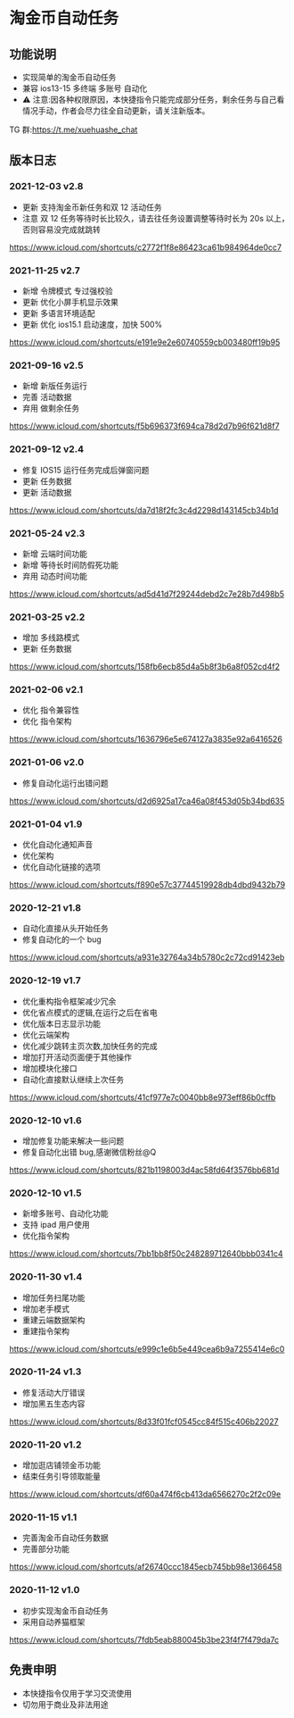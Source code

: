 # 淘金币自动任务

## 功能说明

- 实现简单的淘金币自动任务
- 兼容 ios13-15 多终端 多账号 自动化
- ⚠️ 注意:因各种权限原因，本快捷指令只能完成部分任务，剩余任务与自己看情况手动，作者会尽力往全自动更新，请关注新版本。

TG 群:https://t.me/xuehuashe_chat

## 版本日志

### 2021-12-03 v2.8

- 更新 支持淘金币新任务和双 12 活动任务
- 注意 双 12 任务等待时长比较久，请去往任务设置调整等待时长为 20s 以上，否则容易没完成就跳转

https://www.icloud.com/shortcuts/c2772f1f8e86423ca61b984964de0cc7

### 2021-11-25 v2.7

- 新增 令牌模式 专过强校验
- 更新 优化小屏手机显示效果
- 更新 多语言环境适配
- 更新 优化 ios15.1 启动速度，加快 500%

https://www.icloud.com/shortcuts/e191e9e2e60740559cb003480ff19b95

### 2021-09-16 v2.5

- 新增 新版任务运行
- 完善 活动数据
- 弃用 做剩余任务

https://www.icloud.com/shortcuts/f5b696373f694ca78d2d7b96f621d8f7

### 2021-09-12 v2.4

- 修复 IOS15 运行任务完成后弹窗问题
- 更新 任务数据
- 更新 活动数据

https://www.icloud.com/shortcuts/da7d18f2fc3c4d2298d143145cb34b1d

### 2021-05-24 v2.3

- 新增 云端时间功能
- 新增 等待长时间防假死功能
- 弃用 动态时间功能

https://www.icloud.com/shortcuts/ad5d41d7f29244debd2c7e28b7d498b5

### 2021-03-25 v2.2

- 增加 多线路模式
- 更新 任务数据

https://www.icloud.com/shortcuts/158fb6ecb85d4a5b8f3b6a8f052cd4f2

### 2021-02-06 v2.1

- 优化 指令兼容性
- 优化 指令架构

https://www.icloud.com/shortcuts/1636796e5e674127a3835e92a6416526

### 2021-01-06 v2.0

- 修复自动化运行出错问题

https://www.icloud.com/shortcuts/d2d6925a17ca46a08f453d05b34bd635

### 2021-01-04 v1.9

- 优化自动化通知声音
- 优化架构
- 优化自动化链接的选项

https://www.icloud.com/shortcuts/f890e57c37744519928db4dbd9432b79

### 2020-12-21 v1.8

- 自动化直接从头开始任务
- 修复自动化的一个 bug

https://www.icloud.com/shortcuts/a931e32764a34b5780c2c72cd91423eb

### 2020-12-19 v1.7

- 优化重构指令框架减少冗余
- 优化省点模式的逻辑,在运行之后在省电
- 优化版本日志显示功能
- 优化云端架构
- 优化减少跳转主页次数,加快任务的完成
- 增加打开活动页面便于其他操作
- 增加模块化接口
- 自动化直接默认继续上次任务

https://www.icloud.com/shortcuts/41cf977e7c0040bb8e973eff86b0cffb

### 2020-12-10 v1.6

- 增加修复功能来解决一些问题
- 修复自动化出错 bug,感谢微信粉丝@Q

https://www.icloud.com/shortcuts/821b1198003d4ac58fd64f3576bb681d

### 2020-12-10 v1.5

- 新增多账号、自动化功能
- 支持 ipad 用户使用
- 优化指令架构

https://www.icloud.com/shortcuts/7bb1bb8f50c248289712640bbb0341c4

### 2020-11-30 v1.4

- 增加任务扫尾功能
- 增加老手模式
- 重建云端数据架构
- 重建指令架构

https://www.icloud.com/shortcuts/e999c1e6b5e449cea6b9a7255414e6c0

### 2020-11-24 v1.3

- 修复活动大厅错误
- 增加黑五生态内容

https://www.icloud.com/shortcuts/8d33f01fcf0545cc84f515c406b22027

### 2020-11-20 v1.2

- 增加逛店铺领金币功能
- 结束任务引导领取能量

https://www.icloud.com/shortcuts/df60a474f6cb413da6566270c2f2c09e

### 2020-11-15 v1.1

- 完善淘金币自动任务数据
- 完善部分功能

https://www.icloud.com/shortcuts/af26740ccc1845ecb745bb98e1366458

### 2020-11-12 v1.0

- 初步实现淘金币自动任务
- 采用自动养猫框架

https://www.icloud.com/shortcuts/7fdb5eab880045b3be23f4f7f479da7c

## 免责申明

- 本快捷指令仅用于学习交流使用
- 切勿用于商业及非法用途
